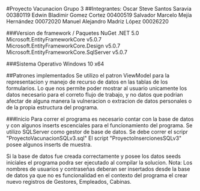 #Proyecto Vacunacion Grupo 3
##Integrantes:
Oscar Steve Santos Saravia 00380119
Edwin Bladimir Gomez Cortez 00400519
Salvador Marcelo Mejía Hernández 00072020 
Manuel Alejandro Madriz López 00026220

###Version de framework / Paquetes NuGet
.NET 5.0
Microsoft.EntityFrameworkCore v5.0.7
Microsoft.EntityFrameworkCore.Design v5.0.7
Microsoft.EntityFrameworkCore.SqlServer v5.0.7

###Sistema Operativo
Windows 10 x64

##Patrones implementados
Se utilizo el patron ViewModel para la representacion y manejo de recurso de datos 
en las tablas de los formularios. Lo que nos permite poder mostrar al usuario unicamente
los datos necesario para el correto flujo de trabajo, y no datos que podrian afectar 
de alguna manera la vulneracion o extracion de datos personales o de la propia estructura del programa.


###Inicio
Para correr el programa es necesario contar con la base de datos y con algunos inserts 
escenciales para el funcionamiento del programa.
Se utilizo SQLServer como gestor de base de datos.
Se debe correr el scripr "ProyectoVacunacionSQLv3.sql"
El script "ProyectoInsercionesSQLv3" posee algunos inserts de muestra.

Si la base de datos fue creada correctamente y posee los datos seeds iniciales el programa podra ser ejecutado 
al compilar la solucion. 
Nota: 
Los nombres de usuarios y contraseñas deberan ser insertados desde la base de datos ya que no es funcionalidad 
en el contexto del programa el crear nuevo registros de Gestores, Empleados, Cabinas.
